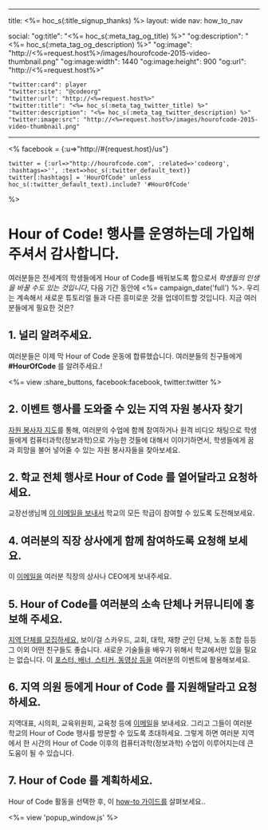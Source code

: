 ---
  title: <%= hoc_s(:title_signup_thanks) %>
  layout: wide
  nav: how_to_nav

  social:
    "og:title": "<%= hoc_s(:meta_tag_og_title) %>"
    "og:description": "<%= hoc_s(:meta_tag_og_description) %>"
    "og:image": "http://<%=request.host%>/images/hourofcode-2015-video-thumbnail.png"
    "og:image:width": 1440
    "og:image:height": 900
    "og:url": "http://<%=request.host%>"

    "twitter:card": player
    "twitter:site": "@codeorg"
    "twitter:url": "http://<%=request.host%>"
    "twitter:title": "<%= hoc_s(:meta_tag_twitter_title) %>"
    "twitter:description": "<%= hoc_s(:meta_tag_twitter_description) %>"
    "twitter:image:src": "http://<%=request.host%>/images/hourofcode-2015-video-thumbnail.png"
  ---

<%
    facebook = {:u=>"http://#{request.host}/us"}

    twitter = {:url=>"http://hourofcode.com", :related=>'codeorg', :hashtags=>'', :text=>hoc_s(:twitter_default_text)}
    twitter[:hashtags] = 'HourOfCode' unless hoc_s(:twitter_default_text).include? '#HourOfCode'
%>

# Hour of Code! 행사를 운영하는데 가입해 주셔서 감사합니다.

여러분들은 전세계의 학생들에게 Hour of Code를 배워보도록 함으로서 *학생들의 인생을 바꿀 수도 있는 것입니다*, 다음 기간 동안에 <%= campaign_date('full') %>. 우리는 계속해서 새로운 튜토리얼 들과 다른 흥미로운 것을 업데이트할 것입니다. 지금 여러분들에게 필요한 것은?

## 1. 널리 알려주세요.

여러분들은 이제 막 Hour of Code 운동에 합류했습니다. 여러분들의 친구들에게 **#HourOfCode** 를 알려주세요.!

<%= view :share_buttons, facebook:facebook, twitter:twitter %>

## 2. 이벤트 행사를 도와줄 수 있는 지역 자원 봉사자 찾기

[자원 봉사자 지도](<%= resolve_url('https://code.org/volunteer/local') %>)를 통해, 여러분의 수업에 함께 참여하거나 원격 비디오 채팅으로 학생들에게 컴퓨터과학(정보과학)으로 가능한 것들에 대해서 이야기하면서, 학생들에게 꿈과 희망을 불어 넣어줄 수 있는 자원 봉사자들을 찾아보세요.

## 2. 학교 전체 행사로 Hour of Code 를 열어달라고 요청하세요.

교장선생님께 [이 이메일을 보내서](<%= resolve_url('/promote/resources#sample-emails') %>) 학교의 모든 학급이 참여할 수 있도록 도전해보세요.

## 4. 여러분의 직장 상사에게 함께 참여하도록 요청해 보세요.

이 [이메일을](<%= resolve_url('/promote/resources#sample-emails') %>) 여러분 직장의 상사나 CEO에게 보내주세요.

## 5. Hour of Code를 여러분의 소속 단체나 커뮤니티에 홍보해 주세요.

[지역 단체를 모집하세요.](<%= resolve_url('/promote/resources#sample-emails') %>) 보이/걸 스카우드, 교회, 대학, 재향 군인 단체, 노동 조합 등등 그 이외 어떤 친구들도 좋습니다. 새로운 기술들을 배우기 위해서 학교에서만 있을 필요는 없습니다. 이 [포스터, 배너, 스티커, 동영상 등을](<%= resolve_url('/promote/resources') %>) 여러분의 이벤트에 활용해보세요.

## 6. 지역 의원 등에게 Hour of Code 를 지원해달라고 요청하세요.

지역대표, 시의회, 교육위원회, 교육청 등에 [이메일](<%= resolve_url('/promote/resources#sample-emails') %>)을 보내세요. 그리고 그들이 여러분 학교의 Hour of Code 행사를 방문할 수 있도록 초대하세요. 그렇게 하면 여러분 지역에서 한 시간의 Hour of Code 이후의 컴퓨터과학(정보과학) 수업이 이루어지는데 큰 도움이 될 수 있습니다.

## 7. Hour of Code 를 계획하세요.

Hour of Code 활동을 선택한 후, 이 [how-to 가이드를](<%= resolve_url('/how-to') %>) 살펴보세요..

<%= view 'popup_window.js' %>